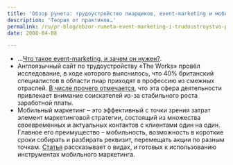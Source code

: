```yaml
---
title: 'Обзор рунета: трудоустройство пиарщиков, event-marketing и мобильный маркетинг'
description: 'Теория от практиков…'
permalink: /ru/pr-blog/obzor-runeta-event-marketing-i-trudoustroystvo-piarschikov
date: 2008-04-08

---
```

<ul>
<li>…<a href="https://www.4p.ru/main/theory/44182/" target="_blank" rel="nofollow">Что такое event-marketing, и зачем он нужен?</a>.</li>
<li>Англоязычный сайт по трудоустройству «The Works» провёл исследование, в ходе которого выяснилось, что 40% британский специалистов в области пиар приходят в профессию из смежных отраслей. <a href="https://www.sovetnik.ru/prnews/world/more/?id=22503" rel="nofollow">В числе прочего отмечается</a>, что эта сфера деятельности привлекает внимание соискателей из-за стабильного роста заработной платы.</li>
<li>Мобильный маркетинг – это эффективный с точки зрения затрат элемент маркетинговой стратегии, состоящий из множества своевременных и актуальных контактов с клиентами один на один. Главное его преимущество – мобильность, возможность в короткие сроки собирать и разбирать реквизит, перемещать акции по разным точкам. <a href="https://www.4p.ru/main/theory/42321/" rel="nofollow">Статья</a> рассказывает о видах, и готовых к использованию инструментах мобильного маркетинга.</li>
</ul>


